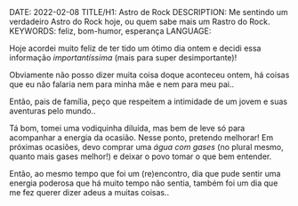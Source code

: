 <!DOCTYPE html>
<meta http-equiv="content-type" content="text/html; charset=utf-8">
<link rel="stylesheet" href="../css/style.css" type="text/css">
<!-- PLAIN TEXT -->
DATE: 2022-02-08
TITLE/H1: Astro de Rock
DESCRIPTION: Me sentindo um verdadeiro Astro do Rock hoje, ou quem sabe
mais um Rastro do Rock.
KEYWORDS: feliz, bom-humor, esperança
LANGUAGE: 

<!-- DATE MUST BE IN THE FORMAT YYY-MM-DD -->
<!-- H1 WILL BE ADDED TO POST/ARTICLE HEADER -->
<!-- KEYWORD DELIMITER IS COMMA -->


<!-- HYPERTEXT -->

Hoje acordei muito feliz de ter tido um ótimo dia ontem
e decidi essa informação *importantíssima* (mais para
super desimportante)!

Obviamente não posso dizer muita coisa doque aconteceu
ontem, há coisas que eu não
falaria nem para minha mãe e nem para meu pai..

Então, pais de família, peço que respeitem a intimidade de
um jovem e suas aventuras pelo mundo..

Tá bom, tomei uma vodiquinha diluída, mas bem de leve só para acompanhar
a energia da ocasião. Nesse ponto, pretendo melhorar! Em próximas
ocasiões, devo comprar uma *água com gases* (no plural mesmo,
quanto mais gases melhor!) e deixar o povo tomar o que bem entender.

Então, ao mesmo tempo que foi um (re)encontro, dia que pude sentir
uma energia poderosa que há muito tempo não sentia, também foi um dia
que me fez querer dizer adeus a muitas coisas..




